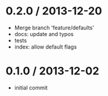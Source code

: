 
0.2.0 / 2013-12-20 
==================

 * Merge branch 'feature/defaults'
 * docs: update and typos
 * tests
 * index: allow default flags

0.1.0 / 2013-12-02 
==================

 * initial commit
